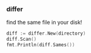  
### differ

find the same file in your disk!

```go
diff := differ.New(directory)
diff.Scan()
fmt.Println(diff.Sames())
```